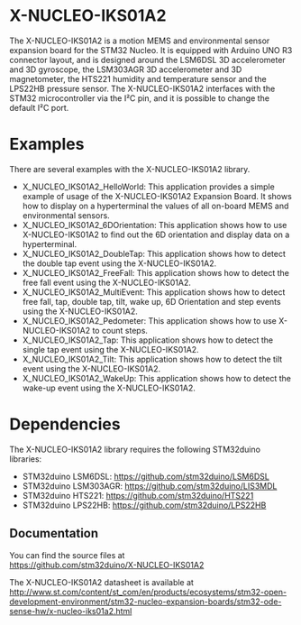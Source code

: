 # X-NUCLEO-IKS01A2

The X-NUCLEO-IKS01A2 is a motion MEMS and environmental sensor expansion board for the STM32 Nucleo.
It is equipped with Arduino UNO R3 connector layout, and is designed around the LSM6DSL 3D accelerometer and 3D gyroscope, 
the LSM303AGR 3D accelerometer and 3D magnetometer, the HTS221 humidity and temperature sensor and the LPS22HB pressure sensor.
The X-NUCLEO-IKS01A2 interfaces with the STM32 microcontroller via the I²C pin, and it is possible to change the default I²C port.

# Examples

There are several examples with the X-NUCLEO-IKS01A2 library.
* X_NUCLEO_IKS01A2_HelloWorld: This application provides a simple example of usage of the X-NUCLEO-IKS01A2 
Expansion Board. It shows how to display on a hyperterminal the values of all on-board MEMS and environmental sensors.
* X_NUCLEO_IKS01A2_6DOrientation: This application shows how to use X-NUCLEO-IKS01A2 to find out the 6D orientation and 
display data on a hyperterminal.
* X_NUCLEO_IKS01A2_DoubleTap: This application shows how to detect the double tap event using the X-NUCLEO-IKS01A2.
* X_NUCLEO_IKS01A2_FreeFall: This application shows how to detect the free fall event using the X-NUCLEO-IKS01A2.
* X_NUCLEO_IKS01A2_MultiEvent: This application shows how to detect free fall, tap, double tap, tilt, wake up,
6D Orientation and step events using the X-NUCLEO-IKS01A2.
* X_NUCLEO_IKS01A2_Pedometer: This application shows how to use X-NUCLEO-IKS01A2 to count steps.
* X_NUCLEO_IKS01A2_Tap: This application shows how to detect the single tap event using the X-NUCLEO-IKS01A2.
* X_NUCLEO_IKS01A2_Tilt: This application shows how to detect the tilt event using the X-NUCLEO-IKS01A2.
* X_NUCLEO_IKS01A2_WakeUp: This application shows how to detect the wake-up event using the X-NUCLEO-IKS01A2.

# Dependencies

The X-NUCLEO-IKS01A2 library requires the following STM32duino libraries:

* STM32duino LSM6DSL: https://github.com/stm32duino/LSM6DSL
* STM32duino LSM303AGR: https://github.com/stm32duino/LIS3MDL
* STM32duino HTS221: https://github.com/stm32duino/HTS221
* STM32duino LPS22HB: https://github.com/stm32duino/LPS22HB

## Documentation

You can find the source files at  
https://github.com/stm32duino/X-NUCLEO-IKS01A2

The X-NUCLEO-IKS01A2 datasheet is available at  
http://www.st.com/content/st_com/en/products/ecosystems/stm32-open-development-environment/stm32-nucleo-expansion-boards/stm32-ode-sense-hw/x-nucleo-iks01a2.html

